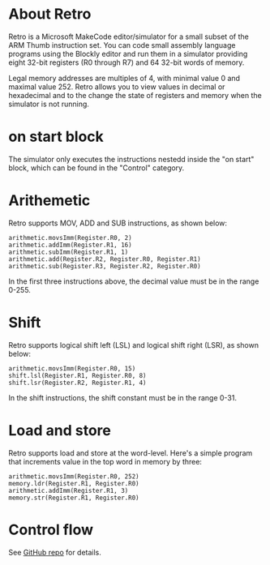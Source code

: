 # About Retro

Retro is a Microsoft MakeCode editor/simulator for a small subset of the 
ARM Thumb instruction set. You can code small assembly language programs
using the Blockly editor and run them in a simulator providing eight
32-bit registers (R0 through R7) and 64 32-bit words of memory. 

Legal memory addresses are multiples of 4, with minimal value 0 and maximal
value 252. Retro allows you to view values in decimal or hexadecimal
and to the change the state of registers and memory when the simulator
is not running. 

# on start block

The simulator only executes the instructions nestedd inside the "on start"
block, which can be found in the "Control" category.

# Arithemetic

Retro supports MOV, ADD and SUB instructions, as shown below:
```blocks
arithmetic.movsImm(Register.R0, 2)
arithmetic.addImm(Register.R1, 16)
arithmetic.subImm(Register.R1, 1)
arithmetic.add(Register.R2, Register.R0, Register.R1)
arithmetic.sub(Register.R3, Register.R2, Register.R0)
```
In the first three instructions above, the decimal value must be in the range
0-255.

# Shift

Retro supports logical shift left (LSL) and logical shift right (LSR), as shown below:
```blocks
arithmetic.movsImm(Register.R0, 15)
shift.lsl(Register.R1, Register.R0, 8)
shift.lsr(Register.R2, Register.R1, 4)
```
In the shift instructions, the shift constant must be in the range 0-31.

# Load and store
Retro supports load and store at the word-level. Here's a simple program
that increments value in the top word in memory by three:
```
arithmetic.movsImm(Register.R0, 252)
memory.ldr(Register.R1, Register.R0)
arithmetic.addImm(Register.R1, 3)
memory.str(Register.R1, Register.R0)
```

# Control flow



See [GitHub repo](https://github.com/Microsoft/pxt-retro) for details.
